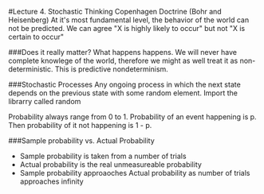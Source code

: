 #Lecture 4. Stochastic Thinking
Copenhagen Doctrine (Bohr and Heisenberg)
At it's most fundamental level, the behavior of the world can not be predicted.
We can agree "X is highly likely to occur" but not "X is certain to occur"

###Does it really matter?
What happens happens.
We will never have complete knowlege of the world, therefore we might as well treat it as non-deterministic.
This is predictive nondeterminism.

###Stochastic Processes
Any ongoing process in which the next state depends on the previous state with some random element.
Import the librarry called random

Probability always range from 0 to 1.
Probability of an event happening is p. Then probability of it not happening is 1 - p.

###Sample probability vs. Actual Probability
* Sample probability is taken from a number of trials 
* Actual probability is the real unmeasureable probability
* Sample probability approaoches Actual probability as number of trials approaches infinity


